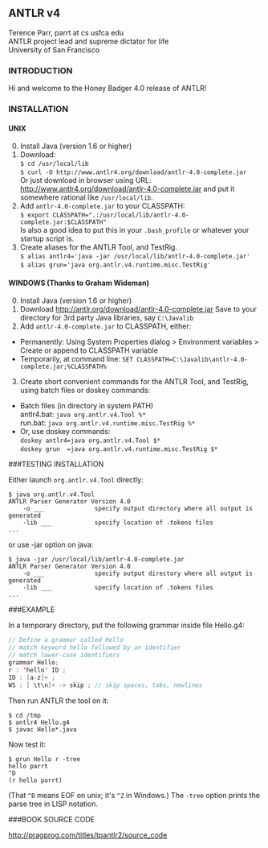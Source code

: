 ## ANTLR v4

Terence Parr, parrt at cs usfca edu<br>
ANTLR project lead and supreme dictator for life<br>
University of San Francisco<br>

### INTRODUCTION

Hi and welcome to the Honey Badger 4.0 release of ANTLR!

### INSTALLATION

#### UNIX

0. Install Java (version 1.6 or higher)
1. Download:<br>
   `$ cd /usr/local/lib`<br>
   `$ curl -O http://www.antlr4.org/download/antlr-4.0-complete.jar`<br>
   Or just download in browser using URL: http://www.antlr4.org/download/antlr-4.0-complete.jar
   and put it somewhere rational like `/usr/local/lib`.
2. Add `antlr-4.0-complete.jar` to your CLASSPATH:<br>
   `$ export CLASSPATH=".:/usr/local/lib/antlr-4.0-complete.jar:$CLASSPATH"`<br>
   Is also a good idea to put this in your `.bash_profile` or whatever your
   startup script is.
3. Create aliases for the ANTLR Tool, and TestRig.<br>
   `$ alias antlr4='java -jar /usr/local/lib/antlr-4.0-complete.jar'`<br>
   `$ alias grun='java org.antlr.v4.runtime.misc.TestRig'`

#### WINDOWS (Thanks to Graham Wideman)

0. Install Java (version 1.6 or higher)
1. Download http://antlr.org/download/antlr-4.0-complete.jar
   Save to your directory for 3rd party Java libraries, say `C:\Javalib`
2. Add `antlr-4.0-complete.jar` to CLASSPATH, either:
 * Permanently: Using System Properties dialog > Environment variables >
   Create or append to CLASSPATH variable
 * Temporarily, at command line:
   `SET CLASSPATH=C:\Javalib\antlr-4.0-complete.jar;%CLASSPATH%`
3. Create short convenient commands for the ANTLR Tool, and TestRig,
   using batch files or doskey commands:
 * Batch files (in directory in system PATH)<br>
   antlr4.bat: `java org.antlr.v4.Tool %*`<br>
   run.bat: `java org.antlr.v4.runtime.misc.TestRig %*`
 * Or, use doskey commands:<br>
   `doskey antlr4=java org.antlr.v4.Tool $*`<br>
   `doskey grun  =java org.antlr.v4.runtime.misc.TestRig $*`

###TESTING INSTALLATION

Either launch `org.antlr.v4.Tool` directly:

```
$ java org.antlr.v4.Tool
ANTLR Parser Generator Version 4.0
    -o ___              specify output directory where all output is generated
    -lib ___            specify location of .tokens files
...
```

or use -jar option on java:

```
$ java -jar /usr/local/lib/antlr-4.0-complete.jar
ANTLR Parser Generator Version 4.0
    -o ___              specify output directory where all output is generated
    -lib ___            specify location of .tokens files
...
```

###EXAMPLE

In a temporary directory, put the following grammar inside file Hello.g4:

```java
// Define a grammar called Hello
// match keyword hello followed by an identifier
// match lower-case identifiers
grammar Hello;
r : 'hello' ID ;
ID : [a-z]+ ;
WS : [ \t\n]+ -> skip ; // skip spaces, tabs, newlines
```

Then run ANTLR the tool on it:

```
$ cd /tmp
$ antlr4 Hello.g4
$ javac Hello*.java
```

Now test it:

```
$ grun Hello r -tree
hello parrt
^D
(r hello parrt)
```

(That `^D` means EOF on unix; it's `^Z` in Windows.) The `-tree` option prints
the parse tree in LISP notation.

###BOOK SOURCE CODE

http://pragprog.com/titles/tpantlr2/source_code
